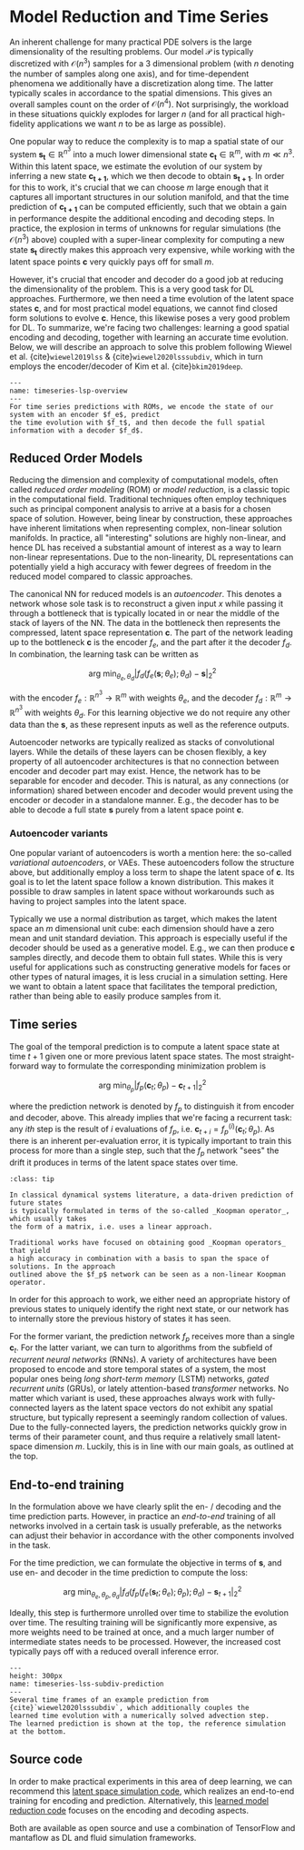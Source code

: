 Model Reduction and Time Series
=======================

An inherent challenge for many practical PDE solvers is the large dimensionality of the resulting problems.
Our model $\mathcal{P}$ is typically discretized with $\mathcal{O}(n^3)$ samples for a 3 dimensional 
problem (with $n$ denoting the number of samples along one axis), 
and for time-dependent phenomena we additionally have a discretization along
time. The latter typically scales in accordance to the spatial dimensions. This gives an
overall samples count on the order of $\mathcal{O}(n^4)$. Not surprisingly, 
the workload in these situations quickly explodes for larger $n$ (and for all practical high-fidelity applications we want $n$ to be as large as possible).

One popular way to reduce the complexity is to map a spatial state of our system $\mathbf{s_t} \in \mathbb{R}^{n^3}$
into a much lower dimensional state $\mathbf{c_t} \in \mathbb{R}^{m}$, with $m \ll n^3$. Within this latent space,
we estimate the evolution of our system by inferring a new state $\mathbf{c_{t+1}}$, which we then decode to obtain $\mathbf{s_{t+1}}$. In order for this to work, it's crucial that we can choose $m$ large enough that it captures all important structures in our solution manifold, and that the time prediction of $\mathbf{c_{t+1}}$ can be computed efficiently, such that we obtain a gain in performance despite the additional encoding and decoding steps. In practice, the explosion in terms of unknowns for regular simulations (the $\mathcal{O}(n^3)$ above) coupled with a super-linear complexity for computing a new state $\mathbf{s_t}$ directly makes this approach very expensive, while working with the latent space points $\mathbf{c}$ very quickly pays off for small $m$.

However, it's crucial that encoder and decoder do a good job at reducing the dimensionality of the problem. This is a very good task for DL approaches. Furthermore, we then need a time evolution of the latent space states $\mathbf{c}$, and for most practical model equations, we cannot find closed form solutions to evolve $\mathbf{c}$. Hence, this likewise poses a very good problem for DL. To summarize, we're facing two challenges: learning a good spatial encoding and decoding, together with learning an accurate time evolution.
Below, we will describe an approach to solve this problem following Wiewel et al.
{cite}`wiewel2019lss` & {cite}`wiewel2020lsssubdiv`, which in turn employs 
the encoder/decoder of Kim et al. {cite}`bkim2019deep`.


```{figure} resources/others-timeseries-lsp-overview.jpg
---
name: timeseries-lsp-overview
---
For time series predictions with ROMs, we encode the state of our system with an encoder $f_e$, predict 
the time evolution with $f_t$, and then decode the full spatial information with a decoder $f_d$.
```


## Reduced Order Models 

Reducing the dimension and complexity of computational models, often called _reduced order modeling_ (ROM) or _model reduction_, is a classic topic in the computational field. Traditional techniques often employ techniques such as principal component analysis to arrive at a basis for a chosen space of solution. However, being linear by construction, these approaches have inherent limitations when representing complex, non-linear solution manifolds. In practice, all "interesting" solutions are highly non-linear, and hence DL has received a substantial amount of interest as a way to learn non-linear representations. Due to the non-linearity, DL representations can potentially yield a high accuracy with fewer degrees of freedom in the reduced model compared to classic approaches.

The canonical NN for reduced models is an _autoencoder_. This denotes a network whose sole task is to reconstruct a given input $x$ while passing it through a bottleneck that is typically located in or near the middle of the stack of layers of the NN. The data in the bottleneck then represents the compressed, latent space representation $\mathbf{c}$. The part of the network leading up to the bottleneck  $\mathbf{c}$ is the encoder $f_e$, and the part after it the decoder $f_d$. In combination, the learning task can be written as

$$
\text{arg min}_{\theta_e,\theta_d} | f_d( f_e(\mathbf{s};\theta_e) ;\theta_d) - \mathbf{s} |_2^2
$$

with the encoder
$f_e: \mathbb{R}^{n^3} \rightarrow \mathbb{R}^{m}$ with weights $\theta_e$,
and the decoder 
$f_d: \mathbb{R}^{m} \rightarrow \mathbb{R}^{n^3}$ with weights $\theta_d$. For this
learning objective we do not require any other data than the $\mathbf{s}$, as these represent
inputs as well as the reference outputs.

Autoencoder networks are typically realized as stacks of convolutional layers.
While the details of these layers can be chosen flexibly, a key property of all
autoencoder architectures is that no connection between encoder and decoder part may 
exist. Hence, the network has to be separable for encoder and decoder.
This is natural, as any connections (or information) shared between encoder and decoder
would prevent using the encoder or decoder in a standalone manner. E.g., the decoder has to be able to decode a full state $\mathbf{s}$ purely from a latent space point $\mathbf{c}$.

### Autoencoder variants

One popular variant of autoencoders is worth a mention here: the so-called _variational autoencoders_, or VAEs. These autoencoders follow the structure above, but additionally employ a loss term to shape the latent space of $\mathbf{c}$. Its goal is to let the latent space follow a known distribution. This makes it possible to draw samples in latent space without workarounds such as having to project samples into the latent space.

Typically we use a normal distribution as target, which makes the latent space an $m$ dimensional unit cube: each dimension should have a zero mean and unit standard deviation.
This approach is especially useful if the decoder should be used as a generative model. E.g., we can then produce $\mathbf{c}$ samples directly, and decode them to obtain full states. 
While this is very useful for applications such as constructing generative models for faces or other types of natural images, it is less crucial in a simulation setting. Here we want to obtain a latent space that facilitates the temporal prediction, rather than being able to easily produce samples from it.


## Time series

The goal of the temporal prediction is to compute a latent space state at time $t+1$ given one or more previous
latent space states.
The most straight-forward way to formulate the corresponding minimization problem is

$$
\text{arg min}_{\theta_p} | f_p( \mathbf{c}_{t};\theta_p) - \mathbf{c}_{t+1} |_2^2
$$

where the prediction network is denoted by $f_p$ to distinguish it from encoder and decoder, above.
This already implies that we're facing a recurrent task: any $ith$ step is
the result of $i$ evaluations of $f_p$, i.e. $\mathbf{c}_{t+i} = f_p^{(i)}( \mathbf{c}_{t};\theta_p)$.
As there is an inherent per-evaluation error, it is typically important to train this process
for more than a single step, such that the $f_p$ network "sees" the drift it produces in terms
of the latent space states over time.

```{admonition} Koopman operators
:class: tip

In classical dynamical systems literature, a data-driven prediction of future states
is typically formulated in terms of the so-called _Koopman operator_, which usually takes
the form of a matrix, i.e. uses a linear approach.

Traditional works have focused on obtaining good _Koopman operators_ that yield
a high accuracy in combination with a basis to span the space of solutions. In the approach
outlined above the $f_p$ network can be seen as a non-linear Koopman operator.
```
In order for this approach to work, we either need an appropriate history of previous 
states to uniquely identify the right next state, or our network has to internally
store the previous history of states it has seen.

For the former variant, the prediction network $f_p$ receives more than 
a single $\mathbf{c}_{t}$. For the latter variant, we can turn to algorithms
from the subfield of _recurrent neural networks_ (RNNs). A variety of architectures 
have been proposed to encode and store temporal states of a system, the most
popular ones being 
_long short-term memory_ (LSTM) networks,
_gated recurrent units_ (GRUs), or
lately attention-based _transformer_ networks.
No matter which variant is used, these approaches always work with fully-connected layers
as the latent space vectors do not exhibit any spatial structure, but typically represent 
a seemingly random collection of values.
Due to the fully-connected layers, the prediction networks quickly grow in terms
of their parameter count, and thus require a relatively small latent-space dimension $m$.
Luckily, this is in line with our main goals, as outlined at the top.

## End-to-end training

In the formulation above we have clearly split the en- / decoding and the time prediction parts.
However, in practice an _end-to-end_ training of all networks involved in a certain task
is usually preferable, as the networks can adjust their behavior in accordance with the other
components involved in the task.

For the time prediction, we can formulate the objective in terms of $\mathbf{s}$, and use en- and decoder in the
time prediction to compute the loss:

$$
\text{arg min}_{\theta_e,\theta_p,\theta_d} | f_d( f_p( f_e( \mathbf{s}_{t} ;\theta_e)  ;\theta_p) ;\theta_d) - \mathbf{s}_{t+1} |_2^2
$$

Ideally, this step is furthermore unrolled over time to stabilize the evolution over time.
The resulting training will be significantly more expensive, as more weights need to be trained at once,
and a much larger number of intermediate states needs to be processed. However, the increased 
cost typically pays off with a reduced overall inference error.


```{figure} resources/others-timeseries-lss-subdiv-prediction.jpg
---
height: 300px
name: timeseries-lss-subdiv-prediction
---
Several time frames of an example prediction from {cite}`wiewel2020lsssubdiv`, which additionally couples the
learned time evolution with a numerically solved advection step. 
The learned prediction is shown at the top, the reference simulation at the bottom.
```


## Source code

In order to make practical experiments in this area of deep learning, we can 
recommend this
[latent space simulation code](https://github.com/wiewel/LatentSpaceSubdivision),
which realizes an end-to-end training for encoding and prediction.
Alternatively, this
[learned model reduction code](https://github.com/byungsook/deep-fluids) focuses on the
encoding and decoding aspects.

Both are available as open source and use a combination of TensorFlow and mantaflow
as DL and fluid simulation frameworks.
